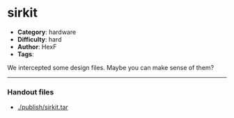 sirkit
======================

- **Category**: hardware
- **Difficulty**: hard
- **Author**: HexF
- **Tags**: 

We intercepted some design files. Maybe you can make sense of them?

---

### Handout files

- [./publish/sirkit.tar](./publish/sirkit.tar)

